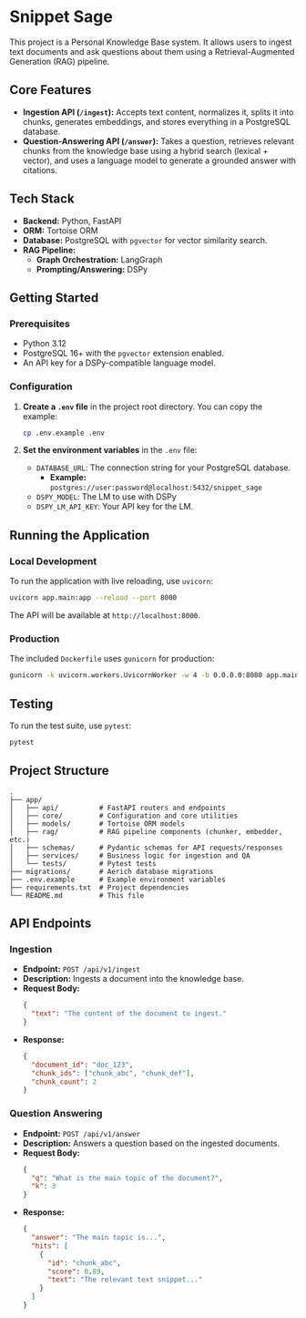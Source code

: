 # Snippet Sage

This project is a Personal Knowledge Base system. It allows users to ingest text documents and ask questions about them using a Retrieval-Augmented Generation (RAG) pipeline.

## Core Features

- **Ingestion API (`/ingest`):** Accepts text content, normalizes it, splits it into chunks, generates embeddings, and stores everything in a PostgreSQL database.
- **Question-Answering API (`/answer`):** Takes a question, retrieves relevant chunks from the knowledge base using a hybrid search (lexical + vector), and uses a language model to generate a grounded answer with citations.

## Tech Stack

- **Backend:** Python, FastAPI
- **ORM:** Tortoise ORM
- **Database:** PostgreSQL with `pgvector` for vector similarity search.
- **RAG Pipeline:**
  - **Graph Orchestration:** LangGraph
  - **Prompting/Answering:** DSPy

## Getting Started

### Prerequisites

- Python 3.12
- PostgreSQL 16+ with the `pgvector` extension enabled.
- An API key for a DSPy-compatible language model.

### Configuration

1.  **Create a `.env` file** in the project root directory. You can copy the example:

    ```bash
    cp .env.example .env
    ```

2.  **Set the environment variables** in the `.env` file:

    - `DATABASE_URL`: The connection string for your PostgreSQL database.
      - **Example:** `postgres://user:password@localhost:5432/snippet_sage`
    - `DSPY_MODEL`: The LM to use with DSPy
    - `DSPY_LM_API_KEY`: Your API key for the LM.

## Running the Application

### Local Development

To run the application with live reloading, use `uvicorn`:

```bash
uvicorn app.main:app --reload --port 8000
```

The API will be available at `http://localhost:8000`.

### Production

The included `Dockerfile` uses `gunicorn` for production:

```bash
gunicorn -k uvicorn.workers.UvicornWorker -w 4 -b 0.0.0.0:8080 app.main:app
```

## Testing

To run the test suite, use `pytest`:

```bash
pytest
```

## Project Structure

```
.
├── app/
│   ├── api/          # FastAPI routers and endpoints
│   ├── core/         # Configuration and core utilities
│   ├── models/       # Tortoise ORM models
│   ├── rag/          # RAG pipeline components (chunker, embedder, etc.)
│   ├── schemas/      # Pydantic schemas for API requests/responses
│   ├── services/     # Business logic for ingestion and QA
│   └── tests/        # Pytest tests
├── migrations/       # Aerich database migrations
├── .env.example      # Example environment variables
├── requirements.txt  # Project dependencies
└── README.md         # This file
```

## API Endpoints

### Ingestion

- **Endpoint:** `POST /api/v1/ingest`
- **Description:** Ingests a document into the knowledge base.
- **Request Body:**
  ```json
  {
    "text": "The content of the document to ingest."
  }
  ```
- **Response:**
  ```json
  {
    "document_id": "doc_123",
    "chunk_ids": ["chunk_abc", "chunk_def"],
    "chunk_count": 2
  }
  ```

### Question Answering

- **Endpoint:** `POST /api/v1/answer`
- **Description:** Answers a question based on the ingested documents.
- **Request Body:**
  ```json
  {
    "q": "What is the main topic of the document?",
    "k": 3
  }
  ```
- **Response:**
  ```json
  {
    "answer": "The main topic is...",
    "hits": [
      {
        "id": "chunk_abc",
        "score": 0.89,
        "text": "The relevant text snippet..."
      }
    ]
  }
  ```
